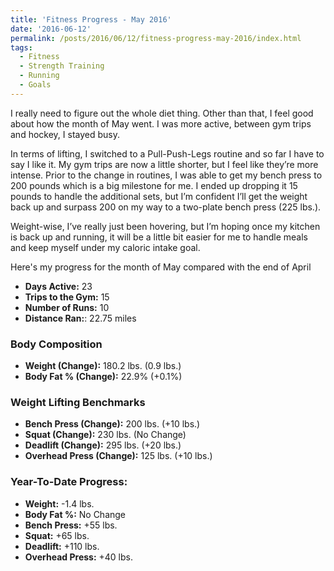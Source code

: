 ```yaml
---
title: 'Fitness Progress - May 2016'
date: '2016-06-12'
permalink: /posts/2016/06/12/fitness-progress-may-2016/index.html
tags:
  - Fitness
  - Strength Training
  - Running
  - Goals
---
```


I really need to figure out the whole diet thing. Other than that, I feel good about how the month of May went. I was more active, between gym trips and hockey, I stayed busy.
<!-- excerpt -->

In terms of lifting, I switched to a Pull-Push-Legs routine and so far I have to say I like it. My gym trips are now a little shorter, but I feel like they’re more intense. Prior to the change in routines, I was able to get my bench press to 200 pounds which is a big milestone for me. I ended up dropping it 15 pounds to handle the additional sets, but I’m confident I’ll get the weight back up and surpass 200 on my way to a two-plate bench press (225 lbs.).

Weight-wise, I’ve really just been hovering, but I’m hoping once my kitchen is back up and running, it will be a little bit easier for me to handle meals and keep myself under my caloric intake goal.

Here's my progress for the month of May compared with the end of April

-   **Days Active:** 23
-   **Trips to the Gym:** 15
-   **Number of Runs:** 10
-   **Distance Ran:**: 22.75 miles

### Body Composition

-   **Weight (Change):** 180.2 lbs. (0.9 lbs.)
-   **Body Fat % (Change):** 22.9% (+0.1%)

### Weight Lifting Benchmarks

-   **Bench Press (Change):** 200 lbs. (+10 lbs.)
-   **Squat (Change):** 230 lbs. (No Change)
-   **Deadlift (Change):** 295 lbs. (+20 lbs.)
-   **Overhead Press (Change):** 125 lbs. (+10 lbs.)

### Year-To-Date Progress:

-   **Weight:** -1.4 lbs.
-   **Body Fat %:** No Change
-   **Bench Press:** +55 lbs.
-   **Squat:** +65 lbs.
-   **Deadlift:** +110 lbs.
-   **Overhead Press:** +40 lbs.
